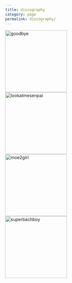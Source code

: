 ```yaml
---
title: discography
category: page
permalink: discography/
---
```




<a href="https://yuriumemoto.bandcamp.com/track/goodbye">
    <img src="https://www.yuriumemoto.com/pics/goodbye.jpeg" alt="goodbye" width="200">
</a>

<br>

<a href="https://yuriumemoto.bandcamp.com/track/look-at-me-senpai">
    <img src="https://www.yuriumemoto.com/pics/lookatmesenpai.jpeg" alt="lookatmesenpai" width="200">
</a>

<br>

<a href="https://yuriumemoto.bandcamp.com/album/moe-girl">
    <img src="https://www.yuriumemoto.com/pics/Moe2Girl.jpeg" alt="moe2girl" width="200">
</a>

<br>

<a href="https://yuriumemoto.bandcamp.com/track/superbachboy">
    <img src="https://www.yuriumemoto.com/pics/superbachboy.jpeg" alt="superbachboy" width="200">
</a>

